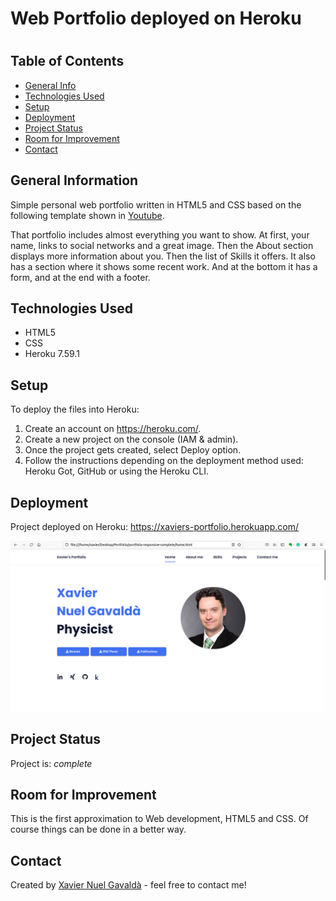 # Web Portfolio deployed on Heroku

# 




## Table of Contents
* [General Info](#general-information)
* [Technologies Used](#technologies-used)
* [Setup](#setup)
* [Deployment](#usage)
* [Project Status](#project-status)
* [Room for Improvement](#room-for-improvement)
* [Contact](#contact)
<!-- * [License](#license) -->


## General Information
Simple personal web portfolio written in HTML5 and CSS based on the following template shown in [Youtube](https://www.youtube.com/watch?v=AKNvTxWOdKw).

That portfolio includes almost everything you want to show. At first, your name, links to social networks and a great image. 
Then the About section displays more information about you. Then the list of Skills it offers. It also has a section where 
it shows some recent work. And at the bottom it has a form, and at the end with a footer.


## Technologies Used
- HTML5
- CSS
- Heroku 7.59.1


## Setup
To deploy the files into Heroku:
1. Create an account on  https://heroku.com/.
2. Create a new project on the console (IAM & admin).
3. Once the project gets created, select Deploy option.
4. Follow the instructions depending on the deployment method used: Heroku Got, GitHub or using the Heroku CLI.

## Deployment
Project deployed on Heroku: https://xaviers-portfolio.herokuapp.com/

![preview img](/assets/img/portfolio_screenshot.png)


## Project Status
Project is: _complete_ 

## Room for Improvement
This is the first approximation to Web development, HTML5 and CSS. Of course things can be done in a better way.  

## Contact
Created by [Xavier Nuel Gavaldà](xaviernuelgav@gmail.com) - feel free to contact me!


<!-- Optional -->
<!-- ## License -->
<!-- This project is open source and available under the [... License](). -->
